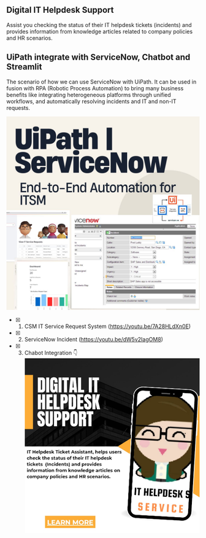 ## Digital IT Helpdesk Support
Assist you checking the status of their IT helpdesk tickets (incidents) and provides information from knowledge articles related to company policies and HR scenarios.

## UiPath integrate with ServiceNow, Chatbot and Streamlit
The scenario of how we can use ServiceNow with UiPath. It can be used in fusion with RPA (Robotic Process Automation) to bring many business benefits like integrating heterogeneous platforms through unified workflows, and automatically resolving incidents and IT and non-IT requests.

![alt_text](https://github.com/bacdillon/RPA-UiPath/blob/main/ServiceNow%20Integration/img/1.jpg)

- [x] 1. CSM IT Service Request System (https://youtu.be/7A28HLdXn0E)
- [x] 2. ServiceNow Incident (https://youtu.be/dW5v2IagOM8)
- [x] 3. Chabot Integration 👇
  [![IMAGE ALT TEXT HERE](https://github.com/bacdillon/RPA-UiPath/blob/main/ServiceNow%20Integration/img/09.jpg)](https://bacdillon.github.io/Digital-IT-Helpdesk-Support/)

